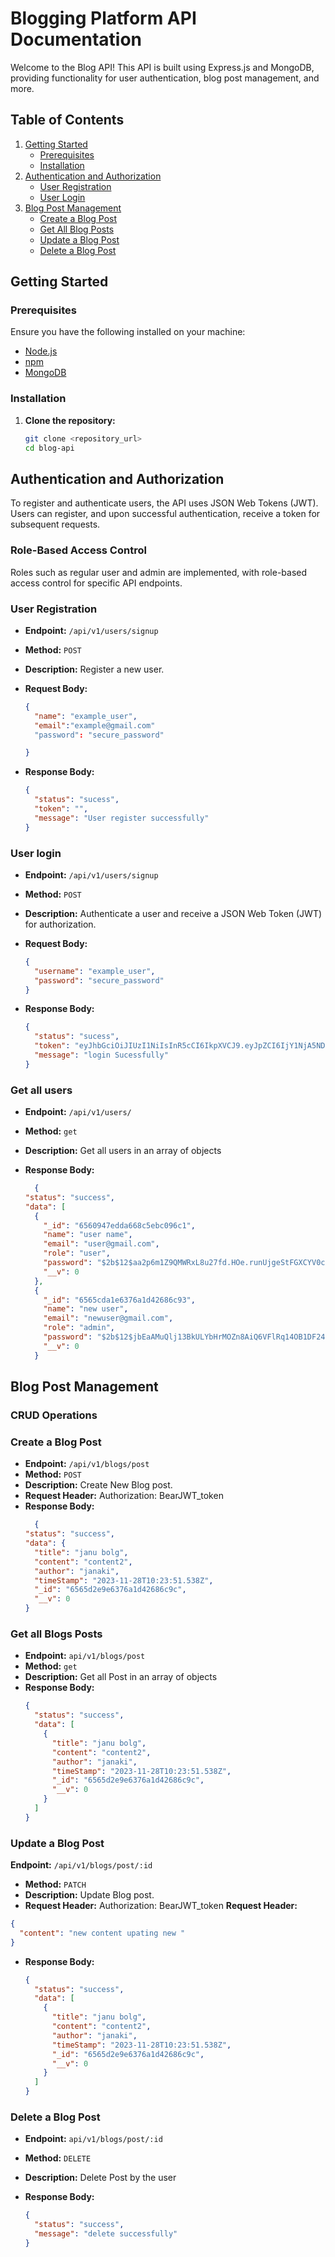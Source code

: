 # Blogging Platform API Documentation

Welcome to the Blog API! This API is built using Express.js and MongoDB, providing functionality for user authentication, blog post management, and more.

## Table of Contents

1. [Getting Started](#getting-started)
   - [Prerequisites](#prerequisites)
   - [Installation](#installation)
2. [Authentication and Authorization](#authentication-and-authorization)
   - [User Registration](#user-registration)
   - [User Login](#user-login)
3. [Blog Post Management](#blog-post-management)
   - [Create a Blog Post](#create-a-blog-post)
   - [Get All Blog Posts](#get-all-blog-posts)
   - [Update a Blog Post](#update-a-blog-post)
   - [Delete a Blog Post](#delete-a-blog-post)

## Getting Started

### Prerequisites

Ensure you have the following installed on your machine:

- [Node.js](https://nodejs.org/)
- [npm](https://www.npmjs.com/)
- [MongoDB](https://www.mongodb.com/try/download/community)

### Installation

1. **Clone the repository:**

   ```bash
   git clone <repository_url>
   cd blog-api
   ```

## Authentication and Authorization

To register and authenticate users, the API uses JSON Web Tokens (JWT). Users can register, and upon successful authentication, receive a token for subsequent requests.

### Role-Based Access Control

Roles such as regular user and admin are implemented, with role-based access control for specific API endpoints.

### User Registration

- **Endpoint:** `/api/v1/users/signup`
- **Method:** `POST`
- **Description:** Register a new user.
- **Request Body:**

  ```json
  {
    "name": "example_user",
    "email":"example@gmail.com"
    "password": "secure_password"

  }
  ```

- **Response Body:**
  ```json
  {
    "status": "sucess",
    "token": "",
    "message": "User register successfully"
  }
  ```

### User login

- **Endpoint:** `/api/v1/users/signup`
- **Method:** `POST`
- **Description:** Authenticate a user and receive a JSON Web Token (JWT) for authorization.
- **Request Body:**

  ```json
  {
    "username": "example_user",
    "password": "secure_password"
  }
  ```

- **Response Body:**

  ```json
  {
    "status": "sucess",
    "token": "eyJhbGciOiJIUzI1NiIsInR5cCI6IkpXVCJ9.eyJpZCI6IjY1NjA5NDdlZGRhNjY4YzVlYmMwOTZjMSIsImlhdCI6MTcwMTE1OTA2NiwiZXhwIjoxNzg3NTU5MDY2fQ.gbo2Cw_KBf1Xlgp2beXmmD8kBMFA-P-4d3QHklFY_1o",
    "message": "login Sucessfully"
  }
  ```

### Get all users

- **Endpoint:** `/api/v1/users/`
- **Method:** `get`
- **Description:** Get all users in an array of objects

- **Response Body:**

  ```json
    {
  "status": "success",
  "data": [
    {
      "_id": "6560947edda668c5ebc096c1",
      "name": "user name",
      "email": "user@gmail.com",
      "role": "user",
      "password": "$2b$12$aa2p6m1Z9QMWRxL8u27fd.HOe.runUjgeStFGXCYV0cezGoj6Bo8q",
      "__v": 0
    },
    {
      "_id": "6565cda1e6376a1d42686c93",
      "name": "new user",
      "email": "newuser@gmail.com",
      "role": "admin",
      "password": "$2b$12$jbEaAMuQlj13BkULYbHrMOZn8AiQ6VFlRq14OB1DF24.ceEIoqHIG",
      "__v": 0
    }

  ```

## Blog Post Management

### CRUD Operations

### Create a Blog Post

- **Endpoint:** `/api/v1/blogs/post`
- **Method:** `POST`
- **Description:** Create New Blog post.
- **Request Header:**
  Authorization: BearJWT_token
- **Response Body:**
  ```json
    {
  "status": "success",
  "data": {
    "title": "janu bolg",
    "content": "content2",
    "author": "janaki",
    "timeStamp": "2023-11-28T10:23:51.538Z",
    "_id": "6565d2e9e6376a1d42686c9c",
    "__v": 0
  }
  ```

### Get all Blogs Posts

- **Endpoint:** `api/v1/blogs/post`
- **Method:** `get`
- **Description:** Get all Post in an array of objects
- **Response Body:**
  ```json
  {
    "status": "success",
    "data": [
      {
        "title": "janu bolg",
        "content": "content2",
        "author": "janaki",
        "timeStamp": "2023-11-28T10:23:51.538Z",
        "_id": "6565d2e9e6376a1d42686c9c",
        "__v": 0
      }
    ]
  }
  ```

### Update a Blog Post

**Endpoint:** `/api/v1/blogs/post/:id`

- **Method:** `PATCH`
- **Description:** Update Blog post.
- **Request Header:**
  Authorization: BearJWT_token
  **Request Header:**

```json
{
  "content": "new content upating new "
}
```

- **Response Body:**
  ```json
  {
    "status": "success",
    "data": [
      {
        "title": "janu bolg",
        "content": "content2",
        "author": "janaki",
        "timeStamp": "2023-11-28T10:23:51.538Z",
        "_id": "6565d2e9e6376a1d42686c9c",
        "__v": 0
      }
    ]
  }
  ```

### Delete a Blog Post

- **Endpoint:** `api/v1/blogs/post/:id`
- **Method:** `DELETE`
- **Description:** Delete Post by the user

- **Response Body:**
  ```json
  {
    "status": "success",
    "message": "delete successfully"
  }
  ```

